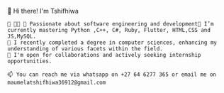👋 Hi there! I'm Tshifhiwa 

    👀 👩‍💻 🔭 Passionate about software engineering and development🌱 I’m currently mastering Python ,C++, C#, Ruby, Flutter, HTML,CSS and JS,MySQL.
    🌱 I recently completed a degree in computer sciences, enhancing my understanding of various facets within the field.
    💞️ I'm open for collaborations and actively seeking internship opportunities.

    📫 You can reach me via whatsapp on +27 64 6277 365 or email me on maumelatshifhiwa36912@gmail.com


<!---
maumelas1234/maumelas1234 is a ✨ special ✨ repository because its `README.md` (this file) appears on your GitHub profile.
You can click the Preview link to take a look at your changes.
--->

